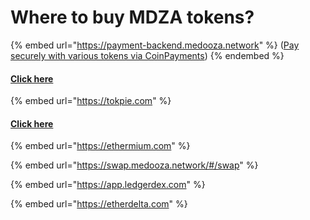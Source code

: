# Where to buy MDZA tokens?

{% embed url="https://payment-backend.medooza.network" %}
([Pay securely with various tokens via CoinPayments](guides/buying-mdza-tokens-guides/buing-mdza-with-coinpayments.md))
{% endembed %}

#### [Click here](guides/buying-mdza-tokens-guides/buing-mdza-with-coinpayments.md)

{% embed url="https://tokpie.com" %}

#### [Click here](guides/buying-mdza-tokens-guides/buying-mdza-on-tokpie-exchange.md)

{% embed url="https://ethermium.com" %}

{% embed url="https://swap.medooza.network/#/swap" %}

{% embed url="https://app.ledgerdex.com" %}

{% embed url="https://etherdelta.com" %}
